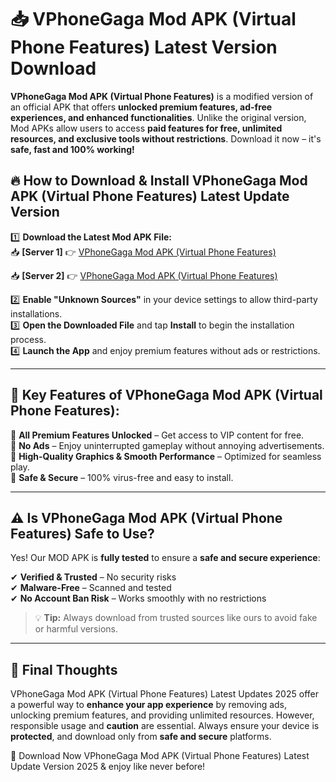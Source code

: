 # 📥 VPhoneGaga Mod APK (Virtual Phone Features) Latest Version Download

**VPhoneGaga Mod APK (Virtual Phone Features)** is a modified version of an official APK that offers **unlocked premium features, ad-free experiences, and enhanced functionalities**. Unlike the original version, Mod APKs allow users to access **paid features for free, unlimited resources, and exclusive tools without restrictions**. Download it now – it's **safe, fast and 100% working!**

## 🔥 **How to Download & Install VPhoneGaga Mod APK (Virtual Phone Features) Latest Update Version**

1️⃣ **Download the Latest Mod APK File:**  
📥 **[Server 1]** 👉 [VPhoneGaga Mod APK (Virtual Phone Features)](https://hapymods.com?title=VPhoneGaga+Mod+APK+(Virtual+Phone+Features))

📥 **[Server 2]** 👉 [VPhoneGaga Mod APK (Virtual Phone Features)](https://hapymods.com?title=VPhoneGaga+Mod+APK+(Virtual+Phone+Features))

2️⃣ **Enable "Unknown Sources"** in your device settings to allow third-party installations.  
3️⃣ **Open the Downloaded File** and tap **Install** to begin the installation process.  
4️⃣ **Launch the App** and enjoy premium features without ads or restrictions.

---

## 🌟 **Key Features of VPhoneGaga Mod APK (Virtual Phone Features):**
 
🔽 **All Premium Features Unlocked** – Get access to VIP content for free.  
🔽 **No Ads** – Enjoy uninterrupted gameplay without annoying advertisements.  
🔽 **High-Quality Graphics & Smooth Performance** – Optimized for seamless play.  
🔽 **Safe & Secure** – 100% virus-free and easy to install.  

---

## ⚠️ **Is VPhoneGaga Mod APK (Virtual Phone Features) Safe to Use?**

Yes! Our MOD APK is **fully tested** to ensure a **safe and secure experience**:

✔ **Verified & Trusted** – No security risks  
✔ **Malware-Free** – Scanned and tested  
✔ **No Account Ban Risk** – Works smoothly with no restrictions

> 💡 **Tip:** Always download from trusted sources like ours to avoid fake or harmful versions.

---

## 📌 **Final Thoughts**
 
VPhoneGaga Mod APK (Virtual Phone Features) Latest Updates 2025 offer a powerful way to **enhance your app experience** by removing ads, unlocking premium features, and providing unlimited resources. However, responsible usage and **caution** are essential. Always ensure your device is **protected**, and download only from **safe and secure** platforms.  

🔽 Download Now VPhoneGaga Mod APK (Virtual Phone Features) Latest Update Version 2025 & enjoy like never before!
